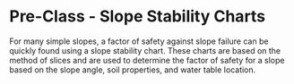 # Pre-Class - Slope Stability Charts

For many simple slopes, a factor of safety against slope failure can be quickly found using a slope stability chart. These charts are based on the method of slices and are used to determine the factor of safety for a slope based on the slope angle, soil properties, and water table location.

